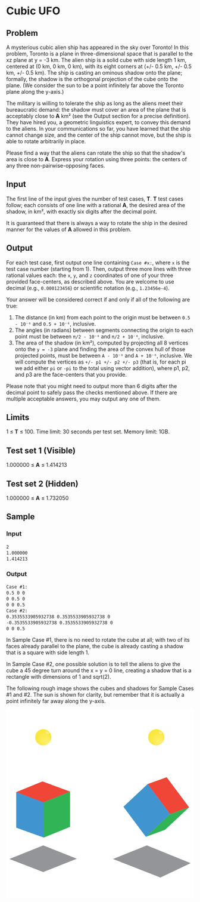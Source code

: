 # Cubic UFO
## Problem
A mysterious cubic alien ship has appeared in the sky over Toronto! In this
problem, Toronto is a plane in three-dimensional space that is parallel to the
xz plane at y = -3 km. The alien ship is a solid cube with side length 1 km,
centered at (0 km, 0 km, 0 km), with its eight corners at (+/- 0.5 km, +/- 0.5
km, +/- 0.5 km). The ship is casting an ominous shadow onto the plane;
formally, the shadow is the orthogonal projection of the cube onto the plane.
(We consider the sun to be a point infinitely far above the Toronto plane along
the y-axis.)

The military is willing to tolerate the ship as long as the aliens meet their
bureaucratic demand: the shadow must cover an area of the plane that is
acceptably close to **A** km² (see the Output section for a precise
definition). They have hired you, a geometric linguistics expert, to convey
this demand to the aliens. In your communications so far, you have learned that
the ship cannot change size, and the center of the ship cannot move, but the
ship is able to rotate arbitrarily in place.

Please find a way that the aliens can rotate the ship so that the shadow's area
is close to **A**. Express your rotation using three points: the centers of any
three non-pairwise-opposing faces.

## Input
The first line of the input gives the number of test cases, **T**. **T** test
cases follow; each consists of one line with a rational **A**, the desired area
of the shadow, in km², with exactly six digits after the decimal point.

It is guaranteed that there is always a way to rotate the ship in the desired
manner for the values of **A** allowed in this problem.

## Output
For each test case, first output one line containing `Case #x:`, where `x` is
the test case number (starting from 1). Then, output three more lines with
three rational values each: the `x`, `y`, and `z` coordinates of one of your
three provided face-centers, as described above. You are welcome to use decimal
(e.g., `0.000123456`) or scientific notation (e.g., `1.23456e-4`).

Your answer will be considered correct if and only if all of the following are
true:

1. The distance (in km) from each point to the origin must be between `0.5 -
   10⁻⁶` and `0.5 + 10⁻⁶`, inclusive.
2. The angles (in radians) between segments connecting the origin to each point
   must be between `π/2 - 10⁻⁶` and `π/2 + 10⁻⁶`, inclusive.
3. The area of the shadow (in km²), computed by projecting all 8 vertices onto
   the `y = -3` plane and finding the area of the convex hull of those
   projected points, must be between `A - 10⁻⁶` and `A + 10⁻⁶`, inclusive. We
   will compute the vertices as `+/- p1 +/- p2 +/- p3` (that is, for each pi we
   add either `pi` or `-pi` to the total using vector addition), where p1, p2,
   and p3 are the face-centers that you provide.

Please note that you might need to output more than 6 digits after the decimal
point to safely pass the checks mentioned above. If there are multiple
acceptable answers, you may output any one of them.

## Limits
1 ≤ **T** ≤ 100.
Time limit: 30 seconds per test set.
Memory limit: 1GB.

## Test set 1 (Visible)
1.000000 ≤ **A** ≤ 1.414213

## Test set 2 (Hidden)
1.000000 ≤ **A** ≤ 1.732050

## Sample
### Input
```
2
1.000000
1.414213
```

### Output
```
Case #1:
0.5 0 0
0 0.5 0
0 0 0.5
Case #2:
0.3535533905932738 0.3535533905932738 0
-0.3535533905932738 0.3535533905932738 0
0 0 0.5
```

In Sample Case #1, there is no need to rotate the cube at all; with two of its
faces already parallel to the plane, the cube is already casting a shadow that
is a square with side length 1.

In Sample Case #2, one possible solution is to tell the aliens to give the cube
a 45 degree turn around the x = y = 0 line, creating a shadow that is a
rectangle with dimensions of 1 and sqrt(2).

The following rough image shows the cubes and shadows for Sample Cases #1
and #2. The sun is shown for clarity, but remember that it is actually a point
infinitely far away along the y-axis.

![Figure](./Figure.svg)
